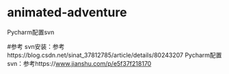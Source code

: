 # animated-adventure
Pycharm配置svn

#参考
svn安装：参考https://blog.csdn.net/sinat_37812785/article/details/80243207
Pycharm配置svn：参考https://www.jianshu.com/p/e5f37f218170
